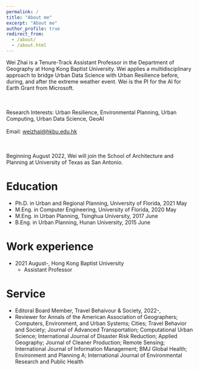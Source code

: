 ```yaml
---
permalink: /
title: "About me"
excerpt: "About me"
author_profile: true
redirect_from: 
  - /about/
  - /about.html
---
```


Wei Zhai is a Tenure-Track Assistant Professor in the Department of Geography at Hong Kong Baptist University. Wei applies a multidisciplinary approach to bridge Urban Data Science with Urban Resilience before, during, and after the extreme weather event. Wei is the PI for the AI for Earth Grant from Microsoft.

<br/><br/> 
Research Interests: Urban Resilience, Environmental Planning, Urban Computing, Urban Data Science, GeoAI
<br/><br/> 
Email: weizhai@hkbu.edu.hk

<br/><br/> 
Beginning August 2022, Wei will join the School of Architecture and Planning at University of Texas as San Antonio.

Education
======
* Ph.D. in Urban and Regional Planning, University of Florida, 2021 May
* M.Eng. in Computer Engineering, University of Florida, 2020 May
* M.Eng. in Urban Planning, Tsinghua University, 2017 June
* B.Eng. in Urban Planning, Hunan University, 2015 June

Work experience
======
* 2021 August-, Hong Kong Baptist University
  * Assistant Professor
  
Service
======
* Editoral Board Member, Travel Behaivour & Society, 2022-,
* Reviewer for Annals of the American Association of Geographers; Computers, Environment, and Urban Systems; Cities; Travel Behavior and Society; Journal of Advanced Transportation; Computational Urban Science; International Journal of Disaster Risk Reduction; Applied Geography; Journal of Cleaner Production; Remote Sensing; International Journal of Information Management; BMJ Global Health; Environment and Planning A; International Journal of Environmental Research and Public Health


<body background="https://skywalkerzhai.github.io/weizhai.github.io/images/background.jpg">

